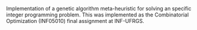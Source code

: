 Implementation of a genetic algorithm meta-heuristic for solving an specific integer programming problem. This was implemented as the Combinatorial Optimization (INF05010) final assignment at INF-UFRGS.
